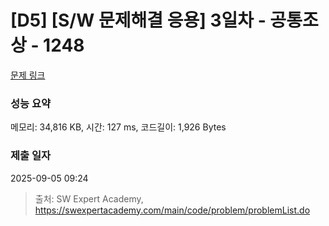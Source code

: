 # [D5] [S/W 문제해결 응용] 3일차 - 공통조상 - 1248 

[문제 링크](https://swexpertacademy.com/main/code/problem/problemDetail.do?contestProbId=AV15PTkqAPYCFAYD) 

### 성능 요약

메모리: 34,816 KB, 시간: 127 ms, 코드길이: 1,926 Bytes

### 제출 일자

2025-09-05 09:24



> 출처: SW Expert Academy, https://swexpertacademy.com/main/code/problem/problemList.do